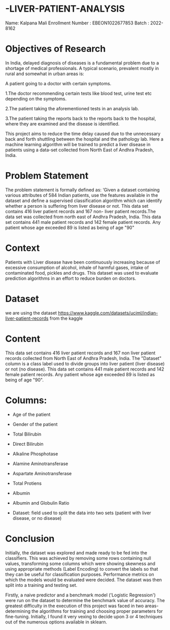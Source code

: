 # -LIVER-PATIENT-ANALYSIS

Name: Kalpana Mali
Enrollment Number : EBEON1022677853
Batch : 2022-8162

# Objectives of Research
In India, delayed diagnosis of diseases is a fundamental problem due to a shortage of medical professionals. A typical scenario, prevalent mostly in rural and somewhat in urban areas is:

A patient going to a doctor with certain symptoms.

1.The doctor recommending certain tests like blood test, urine test etc depending on the symptoms.

2.The patient taking the aforementioned tests in an analysis lab.

3.The patient taking the reports back to the reports back to the hospital, where they are examined and the disease is identified.

This project aims to reduce the time delay caused due to the unnecessary back and forth shuttling between the hospital and the pathology lab. Here a machine
learning algorithm will be trained to predict a liver disease in patients using a data-set collected from North East of Andhra Pradesh, India.


# Problem Statement

The problem statement is formally defined as: ‘Given a dataset containing various attributes of 584 Indian patients, use the features available in the dataset and define a supervised classification algorithm which can identify whether a person is suffering from liver disease or not. This data set contains 416 liver patient records and 167 non- liver patient records.The data set was collected from north east of Andhra Pradesh, India. This data set contains 441 male patient records and 142 female patient records. Any patient whose age exceeded 89 is listed as being of age "90"

# Context

Patients with Liver disease have been continuously increasing because of excessive consumption of alcohol, inhale of harmful gases, intake of contaminated food, pickles and drugs. This dataset was used to evaluate prediction algorithms in an effort to reduce burden on doctors.

# Dataset

we  are using the dataset https://www.kaggle.com/datasets/uciml/indian-liver-patient-records from the kaggle

# Content

This data set contains 416 liver patient records and 167 non liver patient records collected from North East of Andhra Pradesh, India. The "Dataset" column is a class label used to divide groups into liver patient (liver disease) or not (no disease). This data set contains 441 male patient records and 142 female patient records. Any patient whose age exceeded 89 is listed as being of age "90".

# Columns:

- Age of the patient
 
- Gender of the patient

- Total Bilirubin

- Direct Bilirubin

- Alkaline Phosphotase

- Alamine Aminotransferase

- Aspartate Aminotransferase

- Total Protiens

- Albumin

- Albumin and Globulin Ratio

- Dataset: field used to split the data into two sets (patient with liver disease, or no disease)

# Conclusion

Initially, the dataset was explored and made ready to be fed into the classifiers. This was achieved by removing some rows containing null values, transforming some columns which were showing skewness and using appropriate methods (Label Encoding) to convert the labels so that they can be useful for classification purposes. Performance metrics on which the models would be evaluated were decided. The dataset was then split into a training and testing set.

Firstly, a naive predictor and a benchmark model ('Logistic Regression') were run on the dataset to determine the benchmark value of accuracy. The greatest difficulty in the execution of this project was faced in two areas- determining the algorithms for training and choosing proper parameters for fine-tuning. Initially, I found it very vexing to decide upon 3 or 4 techniques out of the numerous options available in sklearn.
